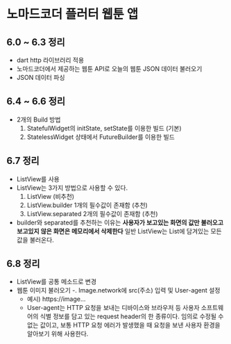 # 노마드코더 플러터 웹툰 앱
## 6.0 ~ 6.3 정리
- dart http 라이브러리 적용
- 노마드코더에서 제공하는 웹툰 API로 오늘의 웹툰 JSON 데이터 불러오기
- JSON 데이터 파싱

## 6.4 ~ 6.6 정리
- 2개의 Build 방법
  1. StatefulWidget의 initState, setState를 이용한 빌드 (기본)
  2. StatelessWidget 상태에서 FutureBuilder를 이용한 빌드

## 6.7 정리
- ListView를 사용
- ListView는 3가지 방법으로 사용할 수 있다.
  1. ListView (비추천)
  2. ListView.builder 1개의 필수값이 존재함 (추천)
  3. ListView.separated 2개의 필수값이 존재함 (추천)
- builder와 separated를 추천하는 이유는 **사용자가 보고있는 화면의 값만 불러오고 보고있지 않은 화면은 메모리에서 삭제한다** 일반 ListView는 List에 담겨있는 모든 값을 불러온다.

## 6.8 정리
- ListView를 공통 메소드로 변경
- 웹툰 이미지 불러오기
  -. Image.network에 src(주소) 입력 및 User-agent 설정
     - 예시) https://image...
     - User-agent는 HTTP 요청을 보내는 디바이스와 브라우저 등 사용자 소프트웨어의 식별 정보를 담고 있는 request header의 한 종류이다. 임의로 수정될 수 없는 값이고, 보통 HTTP 요청 에러가 발생했을 때 요청을 보낸 사용자 환경을 알아보기 위해 사용한다.
